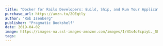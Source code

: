 ```yaml
---
title: "Docker for Rails Developers: Build, Ship, and Run Your Applications Everywhere (The Pragmatic Programmers)"
purchase_url: https://amzn.to/2OEqtly
author: "Rob Isenberg"
publisher: "Pragmatic Bookshelf"
date: 2019-04-02
image: https://images-na.ssl-images-amazon.com/images/I/41s4oEcpiyL._SL75_.jpg
tags:
---
```



